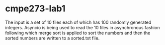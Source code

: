 # cmpe273-lab1
The input is a set of 10 files each of  which has 100 randomly generated integers. 
Asyncio is being used to read the 10 files in asynchronous fashion following which merge sort is applied to sort the numbers and then the sorted numbers are written to a sorted.txt file.
